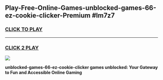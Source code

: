 
## Play-Free-Online-Games-unblocked-games-66-ez-cookie-clicker-Premium #lm7z7
<h3>
<a href="https://premium.freeplayer.one?title=unblocked-games-66-ez-cookie-clicker&ref=8M">CLICK TO PLAY</a></h3>
<hr>

<h3>
<a href="https://premium.freeplayer.one?title=unblocked-games-66-ez-cookie-clicker&ref=8M">CLICK 2 PLAY</a>
  
</h3>

<a href="https://premium.freeplayer.one?title=unblocked-games-66-ez-cookie-clicker&ref=8M"><img src="https://clearcache.store/games.png"></a>


**unblocked-games-66-ez-cookie-clicker games unblocked: Your Gateway to Fun and Accessible Online Gaming**
